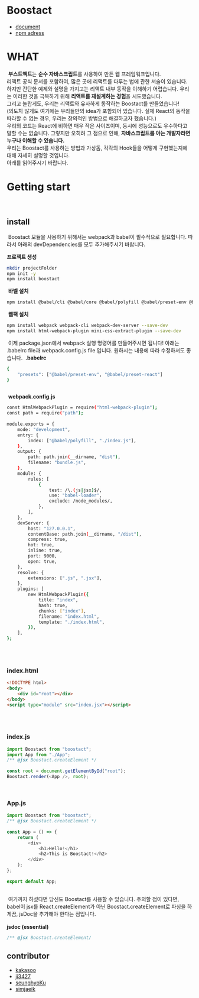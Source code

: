 # Boostact
- [document](https://boostact.github.io/)
- [npm adress](https://www.npmjs.com/package/boostact)
  
# WHAT
​
**부스트액트**는 **순수 자바스크립트**를 사용하여 만든 웹 프레임워크입니다.  
​
리액트 공식 문서를 포함하여, 많은 곳에 리액트를 다루는 법에 관한 서술이 있습니다. 하지만 간단한 예제와 설명을 가지고는 리액트 내부 동작을 이해하기 어렵습니다. 우리는 이러한 것을 극복하기 위해 **리액트를 재설계하는 경험**을 시도했습니다.  
그리고 놀랍게도, 우리는 리액트와 유사하게 동작하는 Boostact를 만들었습니다!  
(의도치 않게도 여기에는 우리들만의 idea가 포함되어 있습니다. 실제 React의 동작을 따라할 수 없는 경우, 우리는 창의적인 방법으로 해결하고자 했습니다.)  
​
우리의 코드는 React에 비하면 매우 작은 사이즈이며, 동시에 성능으로도 우수하다고 말할 수는 없습니다. 그렇지만 오히려 그 점으로 인해, **자바스크립트를 아는 개발자라면 누구나 이해할 수 있습니다.**
​  
우리는 Boostact를 사용하는 방법과 가상돔, 각각의 Hook들을 어떻게 구현했는지에 대해 자세히 설명할 것입니다.
​  
아래를 읽어주시기 바랍니다.
​
​
​
# Getting start
​
## install
​
Boostact 모듈을 사용하기 위해서는 webpack과 babel이 필수적으로 필요합니다. 따라서 아래의 devDependencies를 모두 추가해주시기 바랍니다.
​  
  
**프로젝트 생성**
​
```bash
mkdir projectFolder
npm init -y
npm install boostact
```
​
**바벨 설치**
​
```bash
npm install @babel/cli @babel/core @babel/polyfill @babel/preset-env @babel/preset-react --save-dev
```
​
**웹팩 설치**
​
```bash
npm install webpack webpack-cli webpack-dev-server --save-dev
npm install html-webpack-plugin mini-css-extract-plugin --save-dev
```
​
이제 package.json에서 webpack 실행 명령어를 만들어주시면 됩니다!
아래는 .babelrc file과 webpack.config.js file 입니다. 원하시는 내용에 따라 수정하셔도 좋습니다.
​
**.babelrc**
​
```bash
{
    "presets": ["@babel/preset-env", "@babel/preset-react"]
}
​
```
​
**webpack.config.js**
​
```bash
const HtmlWebpackPlugin = require("html-webpack-plugin");
const path = require("path");
​
module.exports = {
    mode: "development",
    entry: {
        index: ["@babel/polyfill", "./index.js"],
    },
    output: {
        path: path.join(__dirname, "dist"),
        filename: "bundle.js",
    },
    module: {
        rules: [
            {
                test: /\.(js|jsx)$/,
                use: "babel-loader",
                exclude: /node_modules/,
            },
        ],
    },
    devServer: {
        host: "127.0.0.1",
        contentBase: path.join(__dirname, "/dist"),
        compress: true,
        hot: true,
        inline: true,
        port: 9000,
        open: true,
    },
    resolve: {
        extensions: [".js", ".jsx"],
    },
    plugins: [
        new HtmlWebpackPlugin({
            title: "index",
            hash: true,
            chunks: ["index"],
            filename: "index.html",
            template: "./index.html",
        }),
    ],
};
​
```
​
​
​
​
​
### index.html
```html
<!DOCTYPE html>
<body>
    <div id="root"></div>
</body>
<script type="module" src="index.jsx"></script>
​
```
​
​
​
### index.js
```javascript
import Boostact from "boostact";
import App from "./App";
/** @jsx Boostact.createElement */
​
const root = document.getElementById("root");
Boostact.render(<App />, root);
```
​
### App.js
```javascript
import Boostact from "boostact";
/** @jsx Boostact.createElement */
​
const App = () => {
    return (
        <div>
            <h1>Hello!</h1>
            <h2>This is Boostact!</h2>
        </div>
    );
};
​
export default App;
​
```
​
여기까지 하셨다면 당신도 Boostact를 사용할 수 있습니다. 주의할 점이 있다면, babel이 jsx를 React.createElement가 아닌 Boostact.createElement로 파싱을 하게끔, jsDoc을 추가해야 한다는 점입니다.  
​  
**jsdoc (essential)**
```js
/** @jsx Boostact.createElement/
```
  
  
## contributor
- [kakasoo](https://github.com/kakasoo)
- [ji3427](https://github.com/ji3427)
- [seunghyoKu](https://github.com/SeunghyoKu)
- [simjaeik](https://github.com/simjaeik)

